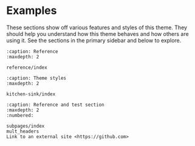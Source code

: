 # Examples

These sections show off various features and styles of this theme. They should help you understand how this theme behaves and how others are using it. See the sections in the primary sidebar and below to explore.

```{toctree}
:caption: Reference
:maxdepth: 2

reference/index
```

```{toctree}
:caption: Theme styles
:maxdepth: 2

kitchen-sink/index
```

```{toctree}
:caption: Reference and test section
:maxdepth: 2
:numbered:

subpages/index
mult_headers
Link to an external site <https://github.com>
```
